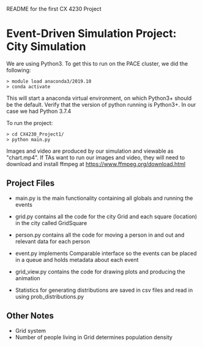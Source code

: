 README for the first CX 4230 Project

# Event-Driven Simulation Project: City Simulation


We are using Python3. To get this to run on the PACE cluster, we did the following:
```
> module load anaconda3/2019.10
> conda activate
```
This will start a anaconda virtual environment, on which Python3+ should be the default. 
Verify that the version of python running is Python3+. In our case we had Python 3.7.4


To run the project:
```
> cd CX4230_Project1/ 
> python main.py
```

Images and video are produced by our simulation and viewable as "chart.mp4". If TAs want to run our images and video, 
they will need to download and install ffmpeg at https://www.ffmpeg.org/download.html

## Project Files

- main.py is the main functionality containing all globals and running the events

- grid.py contains all the code for the city Grid and each square (location) in the city called GridSquare

- person.py contains all the code for moving a person in and out and relevant data for each person

- event.py implements Comparable interface so the events can be placed in a queue and holds metadata about each event

- grid_view.py contains the code for drawing plots and producing the animation

- Statistics for generating distributions are saved in csv files and read in using prob_distributions.py



## Other Notes
- Grid system
- Number of people living in Grid determines population density

